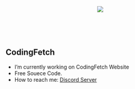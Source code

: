 </br>
</br>
<p align="center">
 <img src="[https://user-images.githubusercontent.com/115094203/194314270-a1d0e7e4-0268-4077-a1c1-ed041e077e3e.png](https://github.com/Coding-Fetch/Coding-Fetch/assets/115228998/3c58a20d-9166-41e5-ac04-8fe0239212a0)">
</p>
</br>
</br>
</br>

<h2>CodingFetch</h2>

- I’m currently working on CodingFetch Website
- Free Souece Code.
- How to reach me: [Discord Server](https://discord.gg/hgWNMmtgnq)
</br>
</br>

<!-- <h2>View of  my Website</h2> -->
<!-- </br> -->
<!-- <p align="center">
 <img src="https://user-images.githubusercontent.com/115094203/194319231-aacf6be6-eae7-43a9-80ce-810294b6a8ed.png" width="1000">
</p> -->

